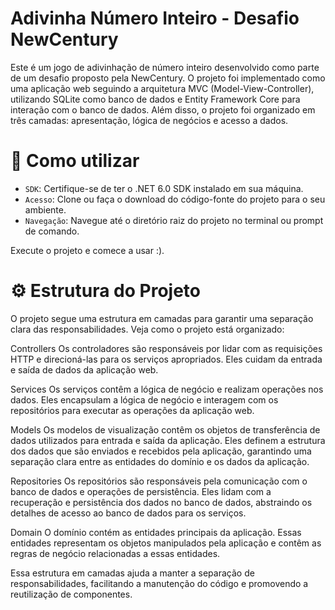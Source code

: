 
# Adivinha Número Inteiro - Desafio NewCentury

Este é um jogo de adivinhação de número inteiro desenvolvido como parte de um desafio proposto pela NewCentury. O projeto foi implementado como uma aplicação web seguindo a arquitetura MVC (Model-View-Controller), utilizando SQLite como banco de dados e Entity Framework Core para interação com o banco de dados. Além disso, o projeto foi organizado em três camadas: apresentação, lógica de negócios e acesso a dados.

# :hammer: Como utilizar

- `SDK`: Certifique-se de ter o .NET 6.0 SDK instalado em sua máquina.
- `Acesso`: Clone ou faça o download do código-fonte do projeto para o seu ambiente.
- `Navegação`: Navegue até o diretório raiz do projeto no terminal ou prompt de comando.

Execute o projeto e comece a usar :).

# :gear: Estrutura do Projeto
O projeto segue uma estrutura em camadas para garantir uma separação clara das responsabilidades. Veja como o projeto está organizado:

Controllers
Os controladores são responsáveis por lidar com as requisições HTTP e direcioná-las para os serviços apropriados. Eles cuidam da entrada e saída de dados da aplicação web.

Services
Os serviços contêm a lógica de negócio e realizam operações nos dados. Eles encapsulam a lógica de negócio e interagem com os repositórios para executar as operações da aplicação web.

Models
Os modelos de visualização contêm os objetos de transferência de dados utilizados para entrada e saída da aplicação. Eles definem a estrutura dos dados que são enviados e recebidos pela aplicação, garantindo uma separação clara entre as entidades do domínio e os dados da aplicação.

Repositories
Os repositórios são responsáveis pela comunicação com o banco de dados e operações de persistência. Eles lidam com a recuperação e persistência dos dados no banco de dados, abstraindo os detalhes de acesso ao banco de dados para os serviços.

Domain
O domínio contém as entidades principais da aplicação. Essas entidades representam os objetos manipulados pela aplicação e contêm as regras de negócio relacionadas a essas entidades.

Essa estrutura em camadas ajuda a manter a separação de responsabilidades, facilitando a manutenção do código e promovendo a reutilização de componentes.
